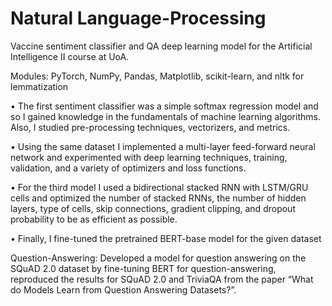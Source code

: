 # Natural Language-Processing
Vaccine sentiment classifier and QA deep learning model for the Artificial Intelligence II course at UoA.

Modules: PyTorch, NumPy, Pandas, Matplotlib, scikit-learn, and nltk for lemmatization

• The first sentiment classifier was a simple softmax regression model and so I gained knowledge in the
fundamentals of machine learning algorithms. Also, Ι studied pre-processing techniques, vectorizers, and metrics.

• Using the same dataset I implemented a multi-layer feed-forward neural network and experimented with deep
learning techniques, training, validation, and a variety of optimizers and loss functions.

• For the third model I used a bidirectional stacked RNN with LSTM/GRU cells and optimized the number of
stacked RNNs, the number of hidden layers, type of cells, skip connections, gradient clipping, and dropout
probability to be as efficient as possible.

• Finally, I fine-tuned the pretrained BERT-base model for the given dataset

Question-Answering: Developed a model for question answering on the SQuAD 2.0 dataset by fine-tuning BERT for
question-answering, reproduced the results for SQuAD 2.0 and TriviaQA from the paper “What do Models Learn from
Question Answering Datasets?”.
